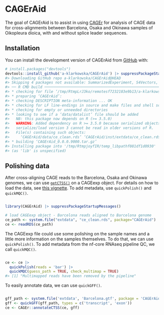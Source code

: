 
<!-- README.md is generated from README.Rmd. Please edit that file -->

# CAGErAid

<!-- badges: start -->
<!-- badges: end -->

The goal of CAGErAid is to assist in using
[CAGEr](https://rdrr.io/bioc/CAGEr/) for analysis of CAGE data for
cross-alignments between Barcelona, Osaka and Okinawa samples of
Oikopleura dioica, with and without splice leader sequences.

## Installation

You can install the development version of CAGErAid from
[GitHub](https://github.com/) with:

``` r
# install.packages("devtools")
devtools::install_github('a-klarkowska/CAGErAid') |> suppressPackageStartupMessages()
#> Downloading GitHub repo a-klarkowska/CAGErAid@HEAD
#> Skipping 4 packages not available: SummarizedExperiment, S4Vectors, rtracklayer, BiocGenerics
#> ── R CMD build ─────────────────────────────────────────────────────────────────
#> * checking for file ‘/tmp/RtmpLrJ3ko/remotesf7232103e9b13/a-klarkowska-CAGErAid-baf1e86/DESCRIPTION’ ... OK
#> * preparing ‘CAGErAid’:
#> * checking DESCRIPTION meta-information ... OK
#> * checking for LF line-endings in source and make files and shell scripts
#> * checking for empty or unneeded directories
#> * looking to see if a ‘data/datalist’ file should be added
#>   NB: this package now depends on R (>= 3.5.0)
#>   WARNING: Added dependency on R >= 3.5.0 because serialized objects in
#>   serialize/load version 3 cannot be read in older versions of R.
#>   File(s) containing such objects:
#>     ‘CAGErAid/data/ce_clean.rds’ ‘CAGErAid/inst/extdata/ce_clean.rds’
#> * building ‘CAGErAid_0.0.0.9000.tar.gz’
#> Installing package into '/tmp/RtmpjoyfIR/temp_libpathf081df1d0930'
#> (as 'lib' is unspecified)
```

## Polishing data

After cross-aligning CAGE reads to the Barcelona, Osaka and Okinawa
genomes, we can use
[`getCTSS()`](https://rdrr.io/bioc/CAGEr/man/getCTSS.html) on a CAGEexp
object. For details on how to load the data, see [this
vignette](vignettes/loading.Rmd). To add metadata, use `quickPolish()`
and `quickMQC()`.

``` r

library(CAGErAid) |> suppressPackageStartupMessages()

# load CAGEexp object - Barcelona reads aligned to Barcelona genome
ce_path <- system.file("extdata", "ce_clean.rds", package="CAGErAid")
ce <- readRDS(ce_path)
```

The CAGEexp file could use some polishing on the sample names and a
little more information on the samples themselves. To do that, we can
use `quickPolish()`. To add metadata from the nf-core RNAseq pipeline
QC, we call `quickMQC()`.

``` r

ce <- ce |> 
  quickPolish(reads = 'bar') |> 
  quickMQC(guess_path = TRUE, check_multimap = TRUE)
#> [1] "Multimapped reads have been removed by the pipeline"
```

To easily annotate data, we can use `quickGFF()`.

``` r

gff_path <- system.file('extdata', 'Barcelona.gtf', package = 'CAGErAid')
gff <- quickGFF(gff_path, types = c('transcript', 'exon'))
ce <- CAGEr::annotateCTSS(ce, gff)
```
